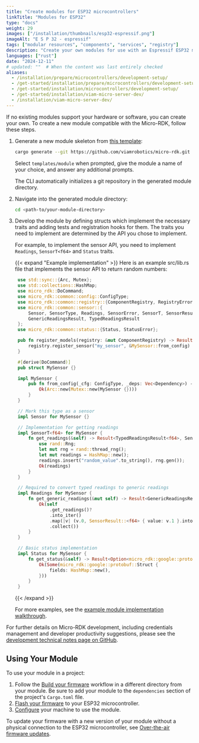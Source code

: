 ```yaml
---
title: "Create modules for ESP32 microcontrollers"
linkTitle: "Modules for ESP32"
type: "docs"
weight: 29
images: ["/installation/thumbnails/esp32-espressif.png"]
imageAlt: "E S P 32 - espressif"
tags: ["modular resources", "components", "services", "registry"]
description: "Create your own modules for use with an Espressif ESP32 microcontroller."
languages: ["rust"]
date: "2024-12-11"
# updated: ""  # When the content was last entirely checked
aliases:
  - /installation/prepare/microcontrollers/development-setup/
  - /get-started/installation/prepare/microcontrollers/development-setup/
  - /get-started/installation/microcontrollers/development-setup/
  - /get-started/installation/viam-micro-server-dev/
  - /installation/viam-micro-server-dev/
---
```


If no existing modules support your hardware or software, you can create your own.
To create a new module compatible with the Micro-RDK, follow these steps.

1. Generate a new module skeleton from [this template](https://github.com/viamrobotics/micro-rdk/tree/main/templates/module):

   ```sh { class="command-line" data-prompt="$"}
   cargo generate --git https://github.com/viamrobotics/micro-rdk.git
   ```

   Select `templates/module` when prompted, give the module a name of your choice, and answer any additional prompts.

   The CLI automatically initializes a git repository in the generated module directory.

1. Navigate into the generated module directory:

   ```sh { class="command-line" data-prompt="$"}
   cd <path-to/your-module-directory>
   ```

1. Develop the module by defining structs which implement the necessary traits and adding tests and registration hooks for them.
   The traits you need to implement are determined by the API you chose to implement.

   For example, to implement the sensor API, you need to implement `Readings`, `SensorT<f64>` and `Status` traits.

   {{< expand "Example implementation" >}}
   Here is an example <file>src/lib.rs</file> file that implements the sensor API to return random numbers:

   ```rust { class="line-numbers linkable-line-numbers" }
    use std::sync::{Arc, Mutex};
    use std::collections::HashMap;
    use micro_rdk::DoCommand;
    use micro_rdk::common::config::ConfigType;
    use micro_rdk::common::registry::{ComponentRegistry, RegistryError, Dependency};
    use micro_rdk::common::sensor::{
        Sensor, SensorType, Readings, SensorError, SensorT, SensorResult,
        GenericReadingsResult, TypedReadingsResult
    };
    use micro_rdk::common::status::{Status, StatusError};

    pub fn register_models(registry: &mut ComponentRegistry) -> Result<(), RegistryError> {
        registry.register_sensor("my_sensor", &MySensor::from_config)
    }

    #[derive(DoCommand)]
    pub struct MySensor {}

    impl MySensor {
        pub fn from_config(_cfg: ConfigType, _deps: Vec<Dependency>) -> Result<SensorType, SensorError> {
            Ok(Arc::new(Mutex::new(MySensor {})))
        }
    }

    // Mark this type as a sensor
    impl Sensor for MySensor {}

    // Implementation for getting readings
    impl SensorT<f64> for MySensor {
        fn get_readings(&self) -> Result<TypedReadingsResult<f64>, SensorError> {
            use rand::Rng;
            let mut rng = rand::thread_rng();
            let mut readings = HashMap::new();
            readings.insert("random_value".to_string(), rng.gen());
            Ok(readings)
        }
    }

    // Required to convert typed readings to generic readings
    impl Readings for MySensor {
        fn get_generic_readings(&mut self) -> Result<GenericReadingsResult, SensorError> {
            Ok(self
                .get_readings()?
                .into_iter()
                .map(|v| (v.0, SensorResult::<f64> { value: v.1 }.into()))
                .collect())
        }
    }

    // Basic status implementation
    impl Status for MySensor {
        fn get_status(&self) -> Result<Option<micro_rdk::google::protobuf::Struct>, StatusError> {
            Ok(Some(micro_rdk::google::protobuf::Struct {
                fields: HashMap::new(),
            }))
        }
    }

   ```

   {{< /expand >}}

   For more examples, see the [example module implementation walkthrough](https://github.com/viamrobotics/micro-rdk/blob/main/examples/modular-drivers/README.md).

For further details on Micro-RDK development, including credentials management and developer productivity suggestions, please see the [development technical notes page on GitHub](https://github.com/viamrobotics/micro-rdk/blob/main/DEVELOPMENT.md).

## Using Your Module

To use your module in a project:

1. Follow the [Build your firmware](/operate/get-started/setup-micro/#build-your-firmware) workflow in a different directory from your module.
   Be sure to add your module to the `dependencies` section of the project's `Cargo.toml` file.
2. [Flash your firmware](/operate/get-started/setup-micro/#flash-your-esp32) to your ESP32 microcontroller.
3. [Configure](/operate/get-started/setup-micro/#configure-and-test-your-machine) your machine to use the module.

To update your firmware with a new version of your module without a physical connection to the ESP32 microcontroller, see [Over-the-air firmware updates](/operate/reference/viam-micro-server/manage-micro/#over-the-air-updates).

